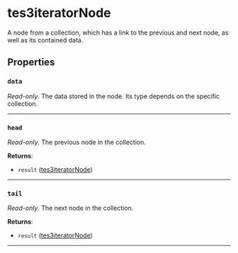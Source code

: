 # tes3iteratorNode

A node from a collection, which has a link to the previous and next node, as well as its contained data.

## Properties

### `data`

*Read-only*. The data stored in the node. Its type depends on the specific collection.

***

### `head`

*Read-only*. The previous node in the collection.

**Returns**:

* `result` ([tes3iteratorNode](../../types/tes3iteratorNode))

***

### `tail`

*Read-only*. The next node in the collection.

**Returns**:

* `result` ([tes3iteratorNode](../../types/tes3iteratorNode))

***

